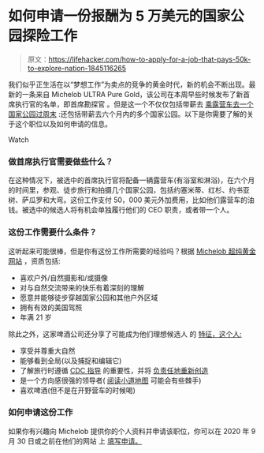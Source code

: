 # 如何申请一份报酬为 5 万美元的国家公园探险工作

> 原文：<https://lifehacker.com/how-to-apply-for-a-job-that-pays-50k-to-explore-nation-1845116265>

我们似乎正生活在以“梦想工作”为卖点的竞争的黄金时代，新的机会不断出现。最新的一条来自 Michelob ULTRA Pure Gold，该公司在本周早些时候发布了新首席执行官的名单，即首席勘探官 。但是这一个不仅仅包括带薪去 [乘露营车去一个国家公园过周末](https://lifehacker.com/how-to-apply-for-a-job-paying-1k-to-disconnect-in-an-r-1844887729) :还包括带薪去六个月内的多个国家公园。以下是你需要了解的关于这个职位以及如何申请的信息。

Watch

### 做首席执行官需要做些什么？

在这种情况下，被选中的首席执行官将配备一辆露营车(有浴室和淋浴)，在六个月的时间里，参观、徒步旅行和拍摄几个国家公园，包括约塞米蒂、红杉、约书亚树、萨瓜罗和大弯。这份工作支付 50，000 美元外加费用，比如他们露营车的油钱。被选中的候选人将有机会单独履行他们的 CEO 职责，或者带一个人。

### 这份工作需要什么条件？

这听起来可能很棒，但是你有这份工作所需要的经验吗？根据 [Michelob 超纯黄金网站](https://www.michelobultra.com/puregoldceo) ，资质包括:

*   喜欢户外/自然摄影和/或摄像
*   对与自然交流带来的快乐有着深刻的理解
*   愿意并能够徒步穿越国家公园和其他户外区域
*   拥有有效的美国驾照
*   年满 21 岁

除此之外，这家啤酒公司还分享了可能成为他们理想候选人 的 [特征，这个人:](https://www.michelobultra.com/puregoldceo)

*   享受并尊重大自然
*   能够看到全局(以及捕捉和编辑它)
*   了解旅行时遵循 [CDC 指导](https://www.cdc.gov/coronavirus/2019-ncov/index.html) 的重要性，并将 [负责任地重新创造](https://www.nps.gov/planyourvisit/recreate-responsibly.htm)
*   是一个方向感很强的领导者( [阅读小道地图](https://lifehacker.com/how-to-read-a-trail-map-1844344804) 可能会有些棘手)
*   喜欢啤酒(但不是在开野营车的时候喝)

### 如何申请这份工作

如果你有兴趣向 Michelob 提供你的个人资料并申请该职位，你可以在 2020 年 9 月 30 日或之前在他们的网站 上 [填写申请。](https://www.michelobultra.com/puregoldceo#application-form)